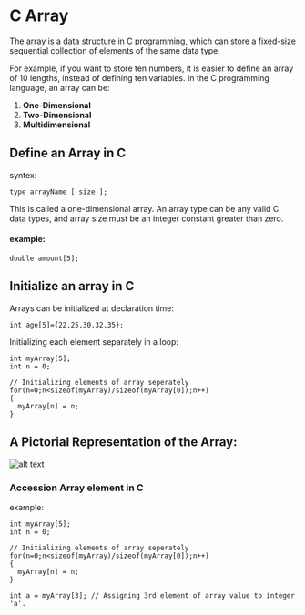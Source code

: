 # C Array

The array is a data structure in C programming, which can store a fixed-size sequential collection of elements of the same data type.

For example, if you want to store ten numbers, it is easier to define an array of 10 lengths, instead of defining ten variables.
In the C programming language, an array can be:
1. **One-Dimensional**
2. **Two-Dimensional**
3. **Multidimensional**


## Define an Array in C

syntex:

```
type arrayName [ size ];

```
This is called a one-dimensional array. An array type can be any valid C data types, and array size must be an integer constant greater than zero.

#### example:

```
double amount[5];

```


## Initialize an array in C

Arrays can be initialized at declaration time:

```
int age[5]={22,25,30,32,35};

```

Initializing each element separately in a loop:

```
int myArray[5];
int n = 0;

// Initializing elements of array seperately
for(n=0;n<sizeof(myArray)/sizeof(myArray[0]);n++)
{
  myArray[n] = n;
}

```


## A Pictorial Representation of the Array:

![alt text](https://www.w3schools.in/wp-content/uploads/2014/07/One-Dimensional-array.jpg?ezimgfmt=rs:466x99/rscb7/ng:webp/ngcb7)


### Accession Array element in C

example:

```
int myArray[5];
int n = 0;

// Initializing elements of array seperately
for(n=0;n<sizeof(myArray)/sizeof(myArray[0]);n++)
{
  myArray[n] = n;
}

int a = myArray[3]; // Assigning 3rd element of array value to integer 'a'.

```
